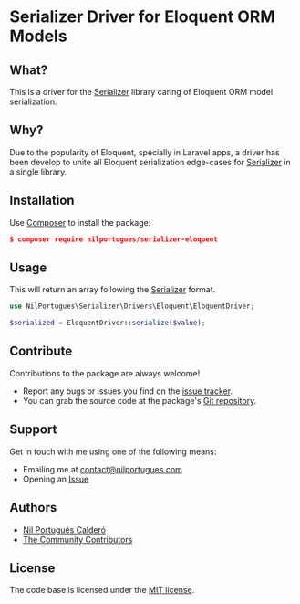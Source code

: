 # Serializer Driver for Eloquent ORM Models

## What?
This is a driver for the [Serializer](https://github.com/nilportugues/serializer) library caring of Eloquent ORM model serialization.

## Why?
Due to the popularity of Eloquent, specially in Laravel apps, a driver has been develop to unite all Eloquent serialization edge-cases for [Serializer](https://github.com/nilportugues/serializer) in a single library.


## Installation

Use [Composer](https://getcomposer.org) to install the package:

```json
$ composer require nilportugues/serializer-eloquent
```

## Usage

This will return an array following the [Serializer](https://github.com/nilportugues/serializer) format.

```php
use NilPortugues\Serializer\Drivers\Eloquent\EloquentDriver;

$serialized = EloquentDriver::serialize($value);
```


## Contribute

Contributions to the package are always welcome!

* Report any bugs or issues you find on the [issue tracker](https://github.com/nilportugues/serializer-eloquent-driver/issues/new).
* You can grab the source code at the package's [Git repository](https://github.com/nilportugues/serializer-eloquent-driver).


## Support

Get in touch with me using one of the following means:

 - Emailing me at <contact@nilportugues.com>
 - Opening an [Issue](https://github.com/nilportugues/serializer-eloquent-driver/issues/new)



## Authors

* [Nil Portugués Calderó](http://nilportugues.com)
* [The Community Contributors](https://github.com/nilportugues/serializer-eloquent-driver/graphs/contributors)


## License
The code base is licensed under the [MIT license](LICENSE).
